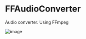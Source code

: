 # FFAudioConverter
Audio converter. Using FFmpeg

![image](https://github.com/Svyatik-Bak/FFAudioConverter/assets/89962566/713ae25f-fe4a-4d2d-a91d-ea004f36d3b4)
